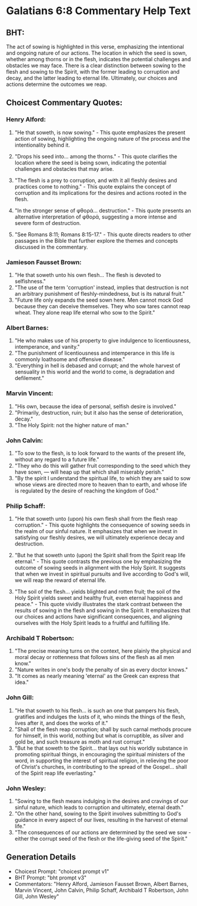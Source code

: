 # Galatians 6:8 Commentary Help Text

## BHT:
The act of sowing is highlighted in this verse, emphasizing the intentional and ongoing nature of our actions. The location in which the seed is sown, whether among thorns or in the flesh, indicates the potential challenges and obstacles we may face. There is a clear distinction between sowing to the flesh and sowing to the Spirit, with the former leading to corruption and decay, and the latter leading to eternal life. Ultimately, our choices and actions determine the outcomes we reap.

## Choicest Commentary Quotes:
### Henry Alford:
1. "He that soweth, is now sowing." - This quote emphasizes the present action of sowing, highlighting the ongoing nature of the process and the intentionality behind it.

2. "Drops his seed into... among the thorns." - This quote clarifies the location where the seed is being sown, indicating the potential challenges and obstacles that may arise.

3. "The flesh is a prey to corruption, and with it all fleshly desires and practices come to nothing." - This quote explains the concept of corruption and its implications for the desires and actions rooted in the flesh.

4. "In the stronger sense of φθορά... destruction." - This quote presents an alternative interpretation of φθορά, suggesting a more intense and severe form of destruction.

5. "See Romans 8:11; Romans 8:15-17." - This quote directs readers to other passages in the Bible that further explore the themes and concepts discussed in the commentary.

### Jamieson Fausset Brown:
1. "He that soweth unto his own flesh... The flesh is devoted to selfishness." 
2. "The use of the term 'corruption' instead, implies that destruction is not an arbitrary punishment of fleshly-mindedness, but is its natural fruit."
3. "Future life only expands the seed sown here. Men cannot mock God because they can deceive themselves. They who sow tares cannot reap wheat. They alone reap life eternal who sow to the Spirit."

### Albert Barnes:
1. "He who makes use of his property to give indulgence to licentiousness, intemperance, and vanity."
2. "The punishment of licentiousness and intemperance in this life is commonly loathsome and offensive disease."
3. "Everything in hell is debased and corrupt; and the whole harvest of sensuality in this world and the world to come, is degradation and defilement."

### Marvin Vincent:
1. "His own, because the idea of personal, selfish desire is involved."
2. "Primarily, destruction, ruin; but it also has the sense of deterioration, decay."
3. "The Holy Spirit: not the higher nature of man."

### John Calvin:
1. "To sow to the flesh, is to look forward to the wants of the present life, without any regard to a future life."
2. "They who do this will gather fruit corresponding to the seed which they have sown, — will heap up that which shall miserably perish."
3. "By the spirit I understand the spiritual life, to which they are said to sow whose views are directed more to heaven than to earth, and whose life is regulated by the desire of reaching the kingdom of God."

### Philip Schaff:
1. "He that soweth unto (upon) his own flesh shall from the flesh reap corruption." - This quote highlights the consequence of sowing seeds in the realm of our sinful nature. It emphasizes that when we invest in satisfying our fleshly desires, we will ultimately experience decay and destruction.

2. "But he that soweth unto (upon) the Spirit shall from the Spirit reap life eternal." - This quote contrasts the previous one by emphasizing the outcome of sowing seeds in alignment with the Holy Spirit. It suggests that when we invest in spiritual pursuits and live according to God's will, we will reap the reward of eternal life.

3. "The soil of the flesh... yields blighted and rotten fruit; the soil of the Holy Spirit yields sweet and healthy fruit, even eternal happiness and peace." - This quote vividly illustrates the stark contrast between the results of sowing in the flesh and sowing in the Spirit. It emphasizes that our choices and actions have significant consequences, and aligning ourselves with the Holy Spirit leads to a fruitful and fulfilling life.

### Archibald T Robertson:
1. "The precise meaning turns on the context, here plainly the physical and moral decay or rottenness that follows sins of the flesh as all men know."
2. "Nature writes in one's body the penalty of sin as every doctor knows."
3. "It comes as nearly meaning 'eternal' as the Greek can express that idea."

### John Gill:
1. "He that soweth to his flesh... is such an one that pampers his flesh, gratifies and indulges the lusts of it, who minds the things of the flesh, lives after it, and does the works of it." 
2. "Shall of the flesh reap corruption; shall by such carnal methods procure for himself, in this world, nothing but what is corruptible, as silver and gold be, and such treasure as moth and rust corrupt."
3. "But he that soweth to the Spirit... that lays out his worldly substance in promoting spiritual things, in encouraging the spiritual ministers of the word, in supporting the interest of spiritual religion, in relieving the poor of Christ's churches, in contributing to the spread of the Gospel... shall of the Spirit reap life everlasting."

### John Wesley:
1. "Sowing to the flesh means indulging in the desires and cravings of our sinful nature, which leads to corruption and ultimately, eternal death."
2. "On the other hand, sowing to the Spirit involves submitting to God's guidance in every aspect of our lives, resulting in the harvest of eternal life."
3. "The consequences of our actions are determined by the seed we sow - either the corrupt seed of the flesh or the life-giving seed of the Spirit."


## Generation Details
- Choicest Prompt: "choicest prompt v1"
- BHT Prompt: "bht prompt v3"
- Commentators: "Henry Alford, Jamieson Fausset Brown, Albert Barnes, Marvin Vincent, John Calvin, Philip Schaff, Archibald T Robertson, John Gill, John Wesley"
